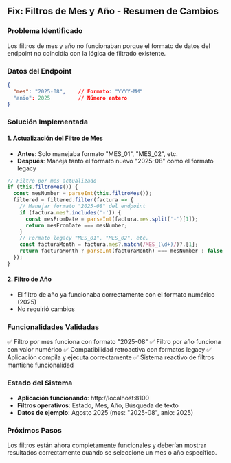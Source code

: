 ## Fix: Filtros de Mes y Año - Resumen de Cambios

### Problema Identificado
Los filtros de mes y año no funcionaban porque el formato de datos del endpoint no coincidía con la lógica de filtrado existente.

### Datos del Endpoint
```json
{
  "mes": "2025-08",    // Formato: "YYYY-MM"
  "anio": 2025         // Número entero
}
```

### Solución Implementada

#### 1. Actualización del Filtro de Mes
- **Antes**: Solo manejaba formato "MES_01", "MES_02", etc.
- **Después**: Maneja tanto el formato nuevo "2025-08" como el formato legacy

```typescript
// Filtro por mes actualizado
if (this.filtroMes()) {
  const mesNumber = parseInt(this.filtroMes());
  filtered = filtered.filter(factura => {
    // Manejar formato "2025-08" del endpoint
    if (factura.mes?.includes('-')) {
      const mesFromDate = parseInt(factura.mes.split('-')[1]);
      return mesFromDate === mesNumber;
    }
    // Formato legacy "MES_01", "MES_02", etc.
    const facturaMonth = factura.mes?.match(/MES_(\d+)/)?.[1];
    return facturaMonth ? parseInt(facturaMonth) === mesNumber : false;
  });
}
```

#### 2. Filtro de Año
- El filtro de año ya funcionaba correctamente con el formato numérico (2025)
- No requirió cambios

### Funcionalidades Validadas
✅ Filtro por mes funciona con formato "2025-08"
✅ Filtro por año funciona con valor numérico
✅ Compatibilidad retroactiva con formatos legacy
✅ Aplicación compila y ejecuta correctamente
✅ Sistema reactivo de filtros mantiene funcionalidad

### Estado del Sistema
- **Aplicación funcionando**: http://localhost:8100
- **Filtros operativos**: Estado, Mes, Año, Búsqueda de texto
- **Datos de ejemplo**: Agosto 2025 (mes: "2025-08", anio: 2025)

### Próximos Pasos
Los filtros están ahora completamente funcionales y deberían mostrar resultados correctamente cuando se seleccione un mes o año específico.
